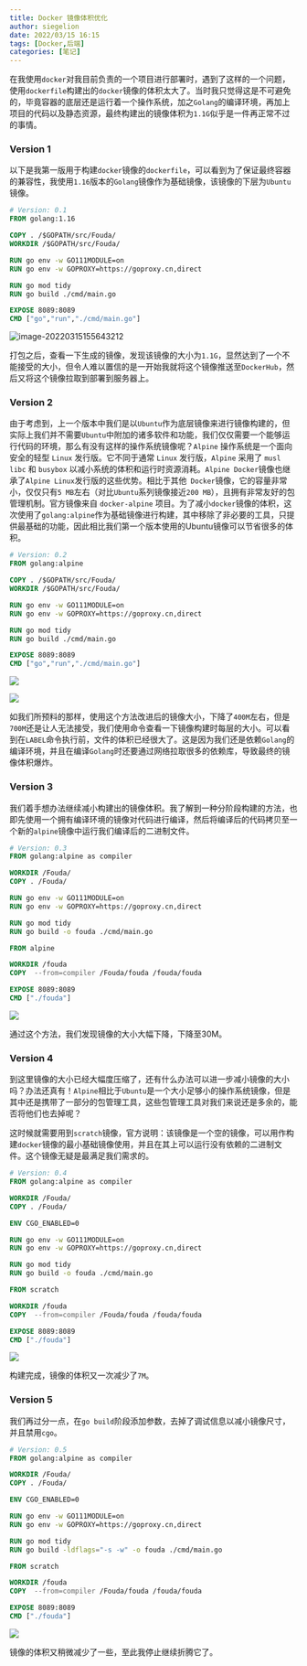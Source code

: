 ```yaml
---
title: Docker 镜像体积优化
author: siegelion
date: 2022/03/15 16:15
tags: [Docker,后端]
categories: [笔记]
---
```


在我使用`docker`对我目前负责的一个项目进行部署时，遇到了这样的一个问题，使用`dockerfile`构建出的`docker`镜像的体积太大了。当时我只觉得这是不可避免的，毕竟容器的底层还是运行着一个操作系统，加之`Golang`的编译环境，再加上项目的代码以及静态资源，最终构建出的镜像体积为`1.1G`似乎是一件再正常不过的事情。

### Version 1

以下是我第一版用于构建`docker`镜像的`dockerfile`，可以看到为了保证最终容器的兼容性，我使用`1.16`版本的`Golang`镜像作为基础镜像，该镜像的下层为`Ubuntu`镜像。

```dockerfile
# Version: 0.1
FROM golang:1.16

COPY . /$GOPATH/src/Fouda/
WORKDIR /$GOPATH/src/Fouda/

RUN go env -w GO111MODULE=on
RUN go env -w GOPROXY=https://goproxy.cn,direct

RUN go mod tidy
RUN go build ./cmd/main.go

EXPOSE 8089:8089
CMD ["go","run","./cmd/main.go"]
```

![image-20220315155643212](https://siegelion-blog.oss-cn-beijing.aliyuncs.com/blog/image-20220315155643212.png)

打包之后，查看一下生成的镜像，发现该镜像的大小为`1.1G`，显然达到了一个不能接受的大小，但令人难以置信的是一开始我就将这个镜像推送至`DockerHub`，然后又将这个镜像拉取到部署到服务器上。

### Version 2

由于考虑到，上一个版本中我们是以`Ubuntu`作为底层镜像来进行镜像构建的，但实际上我们并不需要`Ubuntu`中附加的诸多软件和功能，我们仅仅需要一个能够运行代码的环境，那么有没有这样的操作系统镜像呢？`Alpine` 操作系统是一个面向安全的轻型 `Linux` 发行版。它不同于通常 `Linux` 发行版，`Alpine` 采用了 `musl libc` 和 `busybox` 以减小系统的体积和运行时资源消耗。`Alpine Docker`镜像也继承了`Alpine Linux`发行版的这些优势。相比于其他` Docker`镜像，它的容量非常小，仅仅只有`5 MB`左右（对比`Ubuntu`系列镜像接近`200 MB`），且拥有非常友好的包管理机制。官方镜像来自 `docker-alpine` 项目。为了减小`docker`镜像的体积，这次使用了`golang:alpine`作为基础镜像进行构建，其中移除了非必要的工具，只提供最基础的功能，因此相比我们第一个版本使用的Ubuntu镜像可以节省很多的体积。

```dockerfile
# Version: 0.2
FROM golang:alpine

COPY . /$GOPATH/src/Fouda/
WORKDIR /$GOPATH/src/Fouda/

RUN go env -w GO111MODULE=on
RUN go env -w GOPROXY=https://goproxy.cn,direct

RUN go mod tidy
RUN go build ./cmd/main.go

EXPOSE 8089:8089
CMD ["go","run","./cmd/main.go"]
```

![](https://siegelion-blog.oss-cn-beijing.aliyuncs.com/blog/image-20220315160140580.png)

![](https://siegelion-blog.oss-cn-beijing.aliyuncs.com/blog/image-20220315162339116.png)

如我们所预料的那样，使用这个方法改进后的镜像大小，下降了`400M`左右，但是`700M`还是让人无法接受，我们使用命令查看一下镜像构建时每层的大小。可以看到在`LABEL`命令执行前，文件的体积已经很大了。这是因为我们还是依赖`Golang`的编译环境，并且在编译`Golang`时还要通过网络拉取很多的依赖库，导致最终的镜像体积爆炸。

### Version 3

我们着手想办法继续减小构建出的镜像体积。我了解到一种分阶段构建的方法，也即先使用一个拥有编译环境的镜像对代码进行编译，然后将编译后的代码拷贝至一个新的`alpine`镜像中运行我们编译后的二进制文件。

```dockerfile
# Version: 0.3
FROM golang:alpine as compiler

WORKDIR /Fouda/
COPY . /Fouda/

RUN go env -w GO111MODULE=on
RUN go env -w GOPROXY=https://goproxy.cn,direct

RUN go mod tidy
RUN go build -o fouda ./cmd/main.go

FROM alpine

WORKDIR /fouda
COPY  --from=compiler /Fouda/fouda /fouda/fouda

EXPOSE 8089:8089
CMD ["./fouda"]
```

![](https://siegelion-blog.oss-cn-beijing.aliyuncs.com/blog/image-20220315163227069.png)

通过这个方法，我们发现镜像的大小大幅下降，下降至30M。

### Version 4

到这里镜像的大小已经大幅度压缩了，还有什么办法可以进一步减小镜像的大小吗？办法还真有！`Alpine`相比于`Ubuntu`是一个大小足够小的操作系统镜像，但是其中还是携带了一部分的包管理工具，这些包管理工具对我们来说还是多余的，能否将他们也去掉呢？

这时候就需要用到`scratch`镜像，官方说明：该镜像是一个空的镜像，可以用作构建`docker`镜像的最小基础镜像使用，并且在其上可以运行没有依赖的二进制文件。这个镜像无疑是最满足我们需求的。

```dockerfile
# Version: 0.4
FROM golang:alpine as compiler

WORKDIR /Fouda/
COPY . /Fouda/

ENV CGO_ENABLED=0

RUN go env -w GO111MODULE=on
RUN go env -w GOPROXY=https://goproxy.cn,direct

RUN go mod tidy
RUN go build -o fouda ./cmd/main.go

FROM scratch

WORKDIR /fouda
COPY  --from=compiler /Fouda/fouda /fouda/fouda

EXPOSE 8089:8089
CMD ["./fouda"]
```

![](https://siegelion-blog.oss-cn-beijing.aliyuncs.com/blog/image-20220315163741050.png)

构建完成，镜像的体积又一次减少了`7M`。

### Version 5

我们再过分一点，在`go build`阶段添加参数，去掉了调试信息以减小镜像尺寸，并且禁用`cgo`。

```dockerfile
# Version: 0.5
FROM golang:alpine as compiler

WORKDIR /Fouda/
COPY . /Fouda/

ENV CGO_ENABLED=0

RUN go env -w GO111MODULE=on
RUN go env -w GOPROXY=https://goproxy.cn,direct

RUN go mod tidy
RUN go build -ldflags="-s -w" -o fouda ./cmd/main.go

FROM scratch

WORKDIR /fouda
COPY  --from=compiler /Fouda/fouda /fouda/fouda

EXPOSE 8089:8089
CMD ["./fouda"]
```

![](https://siegelion-blog.oss-cn-beijing.aliyuncs.com/blog/image-20220315163801953.png)

镜像的体积又稍微减少了一些，至此我停止继续折腾它了。

